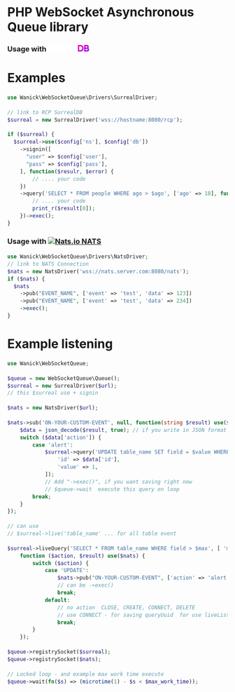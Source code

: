 # PHP WebSocket Asynchronous Queue library
<h3>
    Usage with <a href="https://surrealdb.com#gh-dark-mode-only" target="_blank">
        <img src="https://raw.githubusercontent.com/surrealdb/surrealdb/main/img/white/text.svg" height="15" alt="SurrealDB">
    </a>
</h3>

# Examples
```php
use Wanick\WebSocketQueue\Drivers\SurrealDriver;

// link to RCP SurrealDB
$surreal = new SurrealDriver('wss://hostname:8080/rcp');

if ($surreal) {
  $surreal->use($config['ns'], $config['db'])
    ->signin([
      "user" => $config['user'],
      "pass" => $config['pass'],
    ], function($resulr, $error) {
        // .... your code 
    })
    ->query('SELECT * FROM people WHERE ago > $ago', ['ago' => 18], function($result, $error) {
        // .... your code
        print_r($result[0]);
    })->exec();
}
```

<h3>
    Usage with <a href="https://nats.io" target="_blank">
        <img src="https://www.gitbook.com/cdn-cgi/image/width=12,dpr=2,height=12,fit=contain,format=auto/https%3A%2F%2F683899388-files.gitbook.io%2F~%2Ffiles%2Fv0%2Fb%2Fgitbook-legacy-files%2Fo%2Fspaces%252F-LqMYcZML1bsXrN3Ezg0%252Favatar.png%3Fgeneration%3D1571848018902627%26alt%3Dmedia" alt="Nats.io"> NATS
    </a>
</h3>

```php
use Wanick\WebSocketQueue\Drivers\NatsDriver;
// link to NATS Connection
$nats = new NatsDriver('wss://nats.server.com:8080/nats');
if ($nats) {
  $nats
    ->pub("EVENT_NAME", ['event' => 'test', 'data' => 123])
    ->pub("EVENT_NAME", ['event' => 'test', 'data' => 234])
    ->exec();
}
```
# Example listening

```php
use Wanick\WebSocketQueue;

$queue = new WebSocketQueue\Queue();
$surreal = new SurrealDriver($url);
// this $surreal use + signin 

$nats = new NatsDriver($url);

$nats->sub('ON-YOUR-CUSTOM-EVENT', null, function(string $result) use($surreal) {
    $data = json_decode($result, true); // if you write in JSON format to NATS
    switch ($data['action']) {
        case 'alert':
            $surreal->query('UPDATE table_name SET field = $value WHERE id = $id', [
                'id' => $data['id'],
                'value' => 1,
            ]);
            // Add "->exec()", if you want saving right now 
            // $queue->wait  execute this query on loop
        break;
    }
});

// can use
// $surreal->live('table_name' ... for all table event

$surreal->liveQuery('SELECT * FROM table_name WHERE field > $max', [ 'max' => 10],
    function ($action, $result) use($nats) {
        switch ($action) {
            case 'UPDATE':
                $nats->pub("ON-YOUR-CUSTOM-EVENT", ['action' => 'alert', 'id' => $result['id']]);
                // can be ->exec()
                break;
            default:
                // no action  CLOSE, CREATE, CONNECT, DELETE
                // use CONNECT - for saving queryUuid  for use liveListener or kill
                break;
        }
    });

$queue->registrySocket($surreal);
$queue->registrySocket($nats);

// Locked loop - and example max work time execute
$queue->wait(fn($s) => (microtime(1) - $s < $max_work_time));
```

